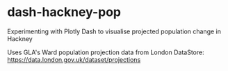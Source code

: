 # dash-hackney-pop
Experimenting with Plotly Dash to visualise projected population change in Hackney

Uses GLA's Ward population projection data from London DataStore: https://data.london.gov.uk/dataset/projections
